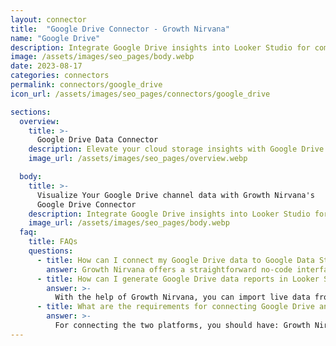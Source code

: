 ```yaml
---
layout: connector
title:  "Google Drive Connector - Growth Nirvana"
name: "Google Drive"
description: Integrate Google Drive insights into Looker Studio for comprehensive cloud storage analytics that guide your collaboration strategies.
image: /assets/images/seo_pages/body.webp
date: 2023-08-17
categories: connectors
permalink: connectors/google_drive
icon_url: /assets/images/seo_pages/connectors/google_drive

sections:
  overview:
    title: >-
      Google Drive Data Connector
    description: Elevate your cloud storage insights with Google Drive integration. Seamlessly merge cloud storage data from Google Drive with Looker Studio's analytical capabilities, unlocking insights that drive storage strategies, collaboration initiatives, and operational excellence.
    image_url: /assets/images/seo_pages/overview.webp

  body:
    title: >-
      Visualize Your Google Drive channel data with Growth Nirvana's
      Google Drive Connector
    description: Integrate Google Drive insights into Looker Studio for comprehensive cloud storage analytics that guide your collaboration strategies.
    image_url: /assets/images/seo_pages/body.webp
  faq:
    title: FAQs
    questions:
      - title: How can I connect my Google Drive data to Google Data Studio/Looker Studio?
        answer: Growth Nirvana offers a straightforward no-code interface to connect to Google Drive data sources.
      - title: How can I generate Google Drive data reports in Looker Studio?
        answer: >-
          With the help of Growth Nirvana, you can import live data from Google Drive into Looker Studio. These data can be viewed in charts, tables, and dashboards to generate branded reports that can be shared instantly.
      - title: What are the requirements for connecting Google Drive and Looker Studio?
        answer: >-
          For connecting the two platforms, you should have: Growth Nirvana Account and Google Drive Ads Account
---
```

